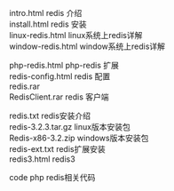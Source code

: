 intro.html          redis 介绍   
install.html        redis 安装   
linux-redis.html    linux系统上redis详解   
window-redis.html   window系统上redis详解   

php-redis.html      php-redis 扩展   
redis-config.html   redis 配置   
redis.rar   
RedisClient.rar     redis 客户端   

redis.txt redis安装介绍   
redis-3.2.3.tar.gz linux版本安装包   
Redis-x86-3.2.zip  windows版本安装包   
redis-ext.txt redis扩展安装    
redis3.html redis3

code php redis相关代码   
